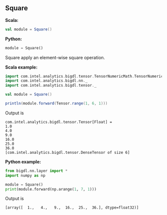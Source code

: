 ## Square ##

**Scala:**
```scala
val module = Square()
```
**Python:**
```python
module = Square()
```

Square apply an element-wise square operation.

**Scala example:**
```scala
import com.intel.analytics.bigdl.tensor.TensorNumericMath.TensorNumeric.NumericFloat
import com.intel.analytics.bigdl.nn._
import com.intel.analytics.bigdl.tensor._

val module = Square()

println(module.forward(Tensor.range(1, 6, 1)))
```
Output is
```
com.intel.analytics.bigdl.tensor.Tensor[Float] =
1.0
4.0
9.0
16.0
25.0
36.0
[com.intel.analytics.bigdl.tensor.DenseTensor of size 6]

```

**Python example:**
```python
from bigdl.nn.layer import *
import numpy as np

module = Square()
print(module.forward(np.arange(1, 7, 1)))
```
Output is
```
[array([  1.,   4.,   9.,  16.,  25.,  36.], dtype=float32)]
```
